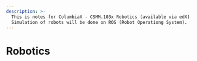 ```yaml
---
description: >-
  This is notes for ColumbiaX - CSMM.103x Robotics (available via edX).
  Simulation of robots will be done on ROS (Robot Operationg System).
---
```


# Robotics

### 

